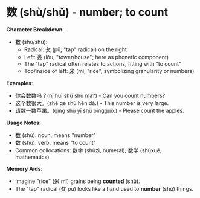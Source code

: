 # **数 (shù/shǔ) - number; to count**

**Character Breakdown**:  
- 数 (shù/shǔ):
  - Radical: 攵 (pū, "tap" radical) on the right
  - Left: 娄 (lóu, "tower/house"; here as phonetic component)
  - The "tap" radical often relates to actions, fitting with "to count"
  - Top/inside of left: 米 (mǐ, "rice", symbolizing granularity or numbers)

**Examples**:  
- 你会数数吗？(nǐ huì shǔ shù ma?) - Can you count numbers?  
- 这个数很大。(zhè ge shù hěn dà.) - This number is very large.  
- 请数一数苹果。(qǐng shǔ yī shǔ píngguǒ.) - Please count the apples.

**Usage Notes**:  
- 数 (shù): noun, means "number"  
- 数 (shǔ): verb, means "to count"  
- Common collocations: 数字 (shùzì, numeral); 数学 (shùxué, mathematics)

**Memory Aids**:  
- Imagine "rice" (米 mǐ) grains being **counted** (shǔ).  
- The "tap" radical (攵 pū) looks like a hand used to **number** (shù) things.